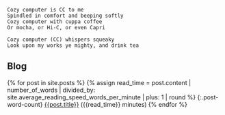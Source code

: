 ```
Cozy computer is CC to me
Spindled in comfort and beeping softly
Cozy computer with cuppa coffee
Or mocha, or Hi-C, or even Capri
```
```
Cozy computer (CC) whispers squeaky
Look upon my works ye mighty, and drink tea
```

## Blog
{% for post in site.posts %}
  {% assign read_time =
    post.content |
    number_of_words |
    divided_by: site.average_reading_speed_words_per_minute |
    plus: 1 |
    round
  %}
  {:.post-word-count}
  [{{post.title}}]({{post.url}}) ({{read_time}} minutes)
{% endfor %}
